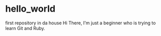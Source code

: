 hello_world
===========

first repository in da house
Hi There,
I'm just a beginner who is trying to learn Git and Ruby.
